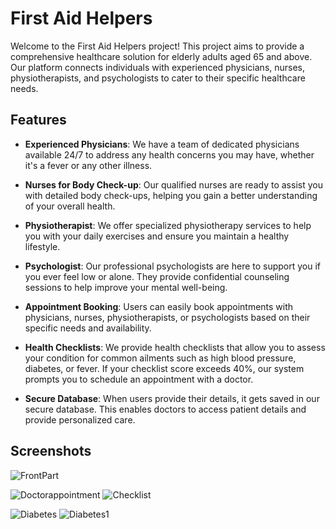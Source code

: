 # First Aid Helpers

Welcome to the First Aid Helpers project! This project aims to provide a comprehensive healthcare solution for elderly adults aged 65 and above. Our platform connects individuals with experienced physicians, nurses, physiotherapists, and psychologists to cater to their specific healthcare needs.

## Features

- **Experienced Physicians**: We have a team of dedicated physicians available 24/7 to address any health concerns you may have, whether it's a fever or any other illness.

- **Nurses for Body Check-up**: Our qualified nurses are ready to assist you with detailed body check-ups, helping you gain a better understanding of your overall health.

- **Physiotherapist**: We offer specialized physiotherapy services to help you with your daily exercises and ensure you maintain a healthy lifestyle.

- **Psychologist**: Our professional psychologists are here to support you if you ever feel low or alone. They provide confidential counseling sessions to help improve your mental well-being.

- **Appointment Booking**: Users can easily book appointments with physicians, nurses, physiotherapists, or psychologists based on their specific needs and availability.

- **Health Checklists**: We provide health checklists that allow you to assess your condition for common ailments such as high blood pressure, diabetes, or fever. If your checklist score exceeds 40%, our system prompts you to schedule an appointment with a doctor.

- **Secure Database**: When users provide their details, it gets saved in our secure database. This enables doctors to access patient details and provide personalized care.

## Screenshots

![FrontPart](https://github.com/Saqlainq/FirstAidHelpers/assets/125785288/72d1a026-c057-436a-9822-dddaba5bdced)

![Doctorappointment](https://github.com/Saqlainq/FirstAidHelpers/assets/125785288/049ddbcf-7b47-44e4-8a98-7d5081d93b8d)
![Checklist](https://github.com/Saqlainq/FirstAidHelpers/assets/125785288/3cd2c7a3-99f8-4b67-8ef3-37a152b83e42)

![Diabetes](https://github.com/Saqlainq/FirstAidHelpers/assets/125785288/7ed6570a-9ff4-4d7f-b82b-d80b9d41251b)
![Diabetes1](https://github.com/Saqlainq/FirstAidHelpers/assets/125785288/4ca89bb3-1a5c-45f1-b383-82b29e0044d5)
